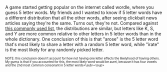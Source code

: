 A game started getting popular on the internet called wordle, where you guess 5 letter words. My friends and I wanted to know if 5 letter words have a different distribution that all the other words, after seeing clickbait news articles saying they're the same. Turns out, they're not. Compared against [this commonly used list](https://www3.nd.edu/~busiforc/handouts/cryptography/letterfrequencies.html), the distributions are similar, but letters like K, S, and Y are more common relative to other letters in 5 letter words than in the whole dictionary. One conclusion of this is that "arose" is the 5 letter word that's most likely to share a letter with a random 5 letter word, while "irate" is the most likely for any randomly picked letter. 

<sub><sup>NOTE: this conclusion doesn't account for how not having one letter effects the likelyhood of having others. My guess is that if you accounted for this, the most likely word would be aurei, because it has four vowels and the 2nd most common consonant in 5 letter words<\sub><\sup>
